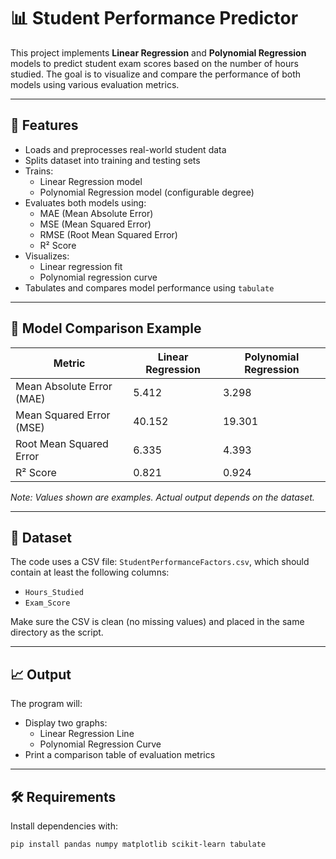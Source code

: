 # 📊 Student Performance Predictor

This project implements **Linear Regression** and **Polynomial Regression** models to predict student exam scores based on the number of hours studied. The goal is to visualize and compare the performance of both models using various evaluation metrics.

---

## 🚀 Features

- Loads and preprocesses real-world student data
- Splits dataset into training and testing sets
- Trains:
  - Linear Regression model
  - Polynomial Regression model (configurable degree)
- Evaluates both models using:
  - MAE (Mean Absolute Error)
  - MSE (Mean Squared Error)
  - RMSE (Root Mean Squared Error)
  - R² Score
- Visualizes:
  - Linear regression fit
  - Polynomial regression curve
- Tabulates and compares model performance using `tabulate`

---

## 🧠 Model Comparison Example

| Metric                     | Linear Regression | Polynomial Regression |
|---------------------------|-------------------|------------------------|
| Mean Absolute Error (MAE) |        5.412       |         3.298          |
| Mean Squared Error (MSE)  |       40.152       |         19.301         |
| Root Mean Squared Error   |        6.335       |         4.393          |
| R² Score                  |        0.821       |         0.924          |

*Note: Values shown are examples. Actual output depends on the dataset.*

---

## 📁 Dataset

The code uses a CSV file: `StudentPerformanceFactors.csv`, which should contain at least the following columns:

- `Hours_Studied`
- `Exam_Score`

Make sure the CSV is clean (no missing values) and placed in the same directory as the script.

---

## 📈 Output
The program will:
- Display two graphs:
  - Linear Regression Line
  - Polynomial Regression Curve
- Print a comparison table of evaluation metrics

---

## 🛠️ Requirements

Install dependencies with:
```bash
pip install pandas numpy matplotlib scikit-learn tabulate
```




